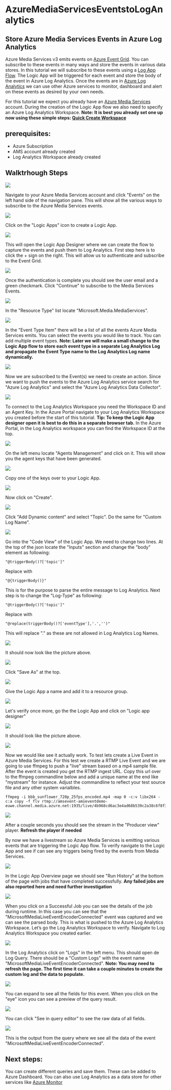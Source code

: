 # AzureMediaServicesEventstoLogAnalytics
## Store Azure Media Services Events in Azure Log Analytics

Azure Media Services v3 emits events on [Azure Event Grid](https://docs.microsoft.com/en-us/azure/media-services/latest/media-services-event-schemas). You can subscribe to these events in many ways and store the events in various data stores. In this tutorial we will subscribe to these events using a [Log App Flow](https://azure.microsoft.com/en-us/services/logic-apps/). The Logic App will be triggered for each event and store the body of the event in Azure Log Analytics. Once the events are in [Azure Log Analytics](https://docs.microsoft.com/en-us/azure/azure-monitor/learn/quick-create-workspace) we can use other Azure services to monitor, dashboard and alert on these events as desired by your own needs.

For this tutorial we expect you already have an [Azure Media Services](https://docs.microsoft.com/en-us/azure/media-services/latest/create-account-howto) account. During the creation of the Logic App flow we also need to specify an Azure Log Analytics Workspace. 
**Note: It is best you already set one up now using these simple steps: [Quick Create Workspace](https://docs.microsoft.com/en-us/azure/azure-monitor/learn/quick-create-workspace)**

## prerequisites:
- Azure Subscription
- AMS account already created
- Log Analytics Workspace already created

## Walktrhough Steps
![](src/01.png)

Navigate to your Azure Media Services account and click "Events" on the left hand side of the navigation pane. This will show all the various ways to subscribe to the Azure Media Services events.


![](src/02.png)

Click on the "Logic Apps" icon to create a Logic App.


![](src/03.png)

This will open the Logic App Designer where we can create the flow to capture the events and push them to Log Analytics. First step here is to click  the + sign on the right. This will allow us to authenticate and subscribe to the Event Grid.


![](src/04.png)

Once the authentication is complete you should see the user email and a green checkmark. Click "Continue" to subscribe to the Media Services Events.


![](src/05.png)

In the "Resource Type" list locate "Microsoft.Media.MediaServices".


![](src/06.png)

In the "Event Type Item" there will be a list of all the events Azure Media Services emits. You can select the events you would like to track. You can add multiple event types. **Note: Later we will make a small change to the Logic App flow to store each event type in a separate Log Analytics Log and propagate the Event Type name to the Log Analytics Log name dynamically.**


![](src/07.png)

Now we are subscribed to the Event(s) we need to create an action. Since we want to push the events to the Azure Log Analytics service search for "Azure Log Analytics" and select the "Azure Log Analytics Data Collector".


![](src/08.png)

To connect to the Log Analytics Workspace you need the Workspace ID and an Agent Key. In the Azure Portal navigate to your Log Analytics Workspace you created before the start of this tutorial. **Tip: To keep the Logic App designer open it is best to do this in a separate browser tab.** In the Azure Portal, in the Log Analytics workspace you can find the Workspace ID at the top.


![](src/09.png)

On the left menu locate "Agents Management" and click on it. This will show you the agent keys that have been generated.


![](src/10.png)

Copy one of the keys over to your Logic App.


![](src/11.png)

Now click on "Create".


![](src/11b.png)

Click "Add Dynamic content" and select "Topic". Do the same for "Custom Log Name".


![](src/12.png)

Go into the "Code View" of the Logic App. We need to change two lines. 
At the top of the json locate the "Inputs" section and change the "body" element as following:

```
"@triggerBody()?['topic']"
```
Replace with
```
"@{triggerBody()}"
```

This is for the purpose to parse the entire message to Log Analytics. Next step is to change the "Log-Type" as following:

```
"@triggerBody()?['topic']"
```

Replace with

```
"@replace(triggerBody()?['eventType'],'.','')"
```

This will replace "." as these are not allowed in Log Analytics Log Names.


![](src/25.png)

It should now look like the picture above.


![](src/13.png)

Click "Save As" at the top.


![](src/14.png)

Give the Logic App a name and add it to a resource group.


![](src/15.png)

Let's verify once more, go the the Logic App and click on "Logic app designer"


![](src/16.png)

It should look like the picture above.


![](src/17.png)

Now we would like see it actually work. To test lets create a Live Event in Azure Media Services. For this test we create a RTMP Live Event and we are going to use ffmpeg to push a "live" stream based on a mp4 sample file. After the event is created you get the RTMP ingest URL. Copy this url over to the ffmpeg commandline below and add a unique name at the end like "mystream" for instance. Adjust the commandline to reflect your test source file and any other system varialbles.
```
ffmpeg -i bbb_sunflower_720p_25fps_encoded.mp4 -map 0 -c:v libx264 -c:a copy -f flv rtmp://amsevent-amseventdemo-euwe.channel.media.azure.net:1935/live/4b968cd6ac3e4ad68b539c2a38c6f8f3/mystream
```


![](src/18.png)

After a couple seconds you should see the stream in the "Producer view" player. **Refresh the player if needed**

By now we have a livestream so Azure Media Services is emitting various events that are triggering the Logic App flow. To verify navigate to the Logic App and see if can see any triggers being fired by the events from Media Services.


![](src/19.png)

In the Logic App Overview page we should see "Run History" at the bottom of the page with jobs that have completed successfully. **Any failed jobs are also reported here and need further investigation**


![](src/20.png)

When you click on a Successful Job you can see the details of the job during runtime. In this case you can see that the "MicrosoftMediaLiveEventEncoderConnected" event was captured and we can see the parsed body. This is what is pushed to the Azure Log Analytics Workspace. Let’s go the Log Analytics Workspace to verify. Navigate to Log Analytics Workspace you created earlier.


![](src/21.png)

In the Log Analytics click on "Logs" in the left menu. This should open de Log Query. There should be a "Custom Logs" with the event name "MicrosoftMediaLiveEventEncoderConnected". **Note: You may need to refresh the page. The first time it can take a couple minutes to create the custom log and the data to populate.**


![](src/22.png)

You can expand to see all the fields for this event. When you click on the "eye" icon you can see a preview of the query result.


![](src/23.png)

You can click "See in query editor" to see the raw data of all fields.


![](src/24.png)

This is the output from the query where we see all the data of the event "MicrosoftMediaLiveEventEncoderConnected".

## Next steps:
You can create different queries and save them. These can be added to Azure Dashboard. You can also use Log Analytics as a data store for other services like [Azure Monitor](https://docs.microsoft.com/en-us/azure/azure-monitor/log-query/get-started-portal)
